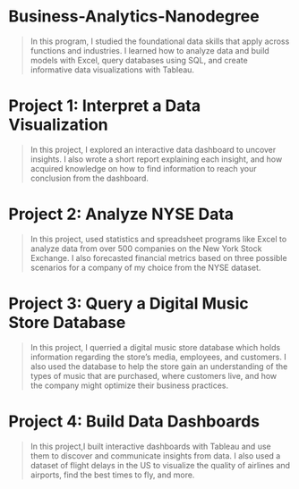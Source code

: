 # Business-Analytics-Nanodegree

> In this program, I studied the foundational data skills that apply across functions and industries. 
  I learned how to analyze data and build models with Excel, query databases using SQL, 
  and create informative data visualizations with Tableau.
 
 
 # Project 1: Interpret a Data Visualization
 
 > In this project, I explored an interactive data dashboard to uncover insights. 
   I also wrote a short report explaining each insight, and how acquired knowledge on how to find
   information to reach your conclusion from the dashboard.
   
   
# Project 2: Analyze NYSE Data

> In this project, used statistics and spreadsheet programs like Excel to analyze data from over 500 companies on the New York Stock Exchange. 
  I also forecasted financial metrics based on three possible scenarios for a company of my choice from the NYSE dataset.
  
  
# Project 3: Query a Digital Music Store Database

> In this project, I querried a digital music store database which holds information regarding the store’s media, employees, and customers. 
  I also used the database to help the store gain an understanding of the types of music that are purchased,
  where customers live, and how the company might optimize their business practices.
  
  
# Project 4: Build Data Dashboards

> In this project,I built interactive dashboards with Tableau and use them to discover and communicate insights from data. 
  I also used a dataset of flight delays in the US to visualize the quality of airlines and airports, find the best times to fly, and more.
